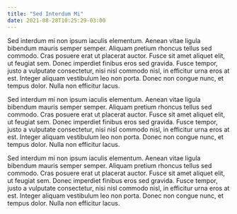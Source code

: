 ```yaml
---
title: "Sed Interdum Mi"
date: 2021-08-28T10:25:29-03:00
---
```


Sed interdum mi non ipsum iaculis elementum. Aenean vitae ligula bibendum
mauris semper semper. Aliquam pretium rhoncus tellus sed commodo. Cras posuere
erat ut placerat auctor. Fusce sit amet aliquet elit, ut feugiat sem. Donec
imperdiet finibus eros sed gravida. Fusce tempor, justo a vulputate
consectetur, nisi nisl commodo nisl, in efficitur urna eros at est. Integer
aliquam vestibulum leo non porta. Donec non congue nunc, et tempus dolor. Nulla
non efficitur lacus.

Sed interdum mi non ipsum iaculis elementum. Aenean vitae ligula bibendum
mauris semper semper. Aliquam pretium rhoncus tellus sed commodo. Cras posuere
erat ut placerat auctor. Fusce sit amet aliquet elit, ut feugiat sem. Donec
imperdiet finibus eros sed gravida. Fusce tempor, justo a vulputate
consectetur, nisi nisl commodo nisl, in efficitur urna eros at est. Integer
aliquam vestibulum leo non porta. Donec non congue nunc, et tempus dolor. Nulla
non efficitur lacus.

Sed interdum mi non ipsum iaculis elementum. Aenean vitae ligula bibendum
mauris semper semper. Aliquam pretium rhoncus tellus sed commodo. Cras posuere
erat ut placerat auctor. Fusce sit amet aliquet elit, ut feugiat sem. Donec
imperdiet finibus eros sed gravida. Fusce tempor, justo a vulputate
consectetur, nisi nisl commodo nisl, in efficitur urna eros at est. Integer
aliquam vestibulum leo non porta. Donec non congue nunc, et tempus dolor. Nulla
non efficitur lacus.

